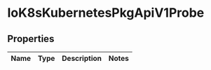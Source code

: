 
# IoK8sKubernetesPkgApiV1Probe

## Properties
Name | Type | Description | Notes
------------ | ------------- | ------------- | -------------




